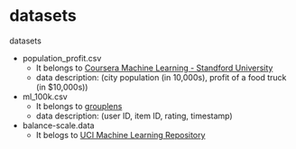 # datasets
datasets

* population_profit.csv
  * It belongs to [Coursera Machine Learning - Standford University](https://www.coursera.org/learn/machine-learning)
  * data description: (city population (in 10,000s), profit of a food truck (in $10,000s))
* ml_100k.csv
  * It belongs to [grouplens](https://grouplens.org)
  * data description: (user ID, item ID, rating, timestamp)
* balance-scale.data
  * It belogs to [UCI Machine Learning Repository](http://archive.ics.uci.edu/ml/datasets/balance+scale)
  
